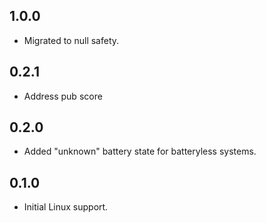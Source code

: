 ## 1.0.0

- Migrated to null safety.

## 0.2.1

- Address pub score

## 0.2.0

- Added "unknown" battery state for batteryless systems.

## 0.1.0

- Initial Linux support.
